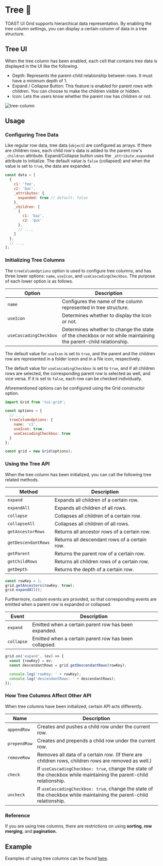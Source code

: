 # Tree 🌳

TOAST UI Grid supports hierarchical data representation. By enabling the tree column settings, you can display a certain column of data in a tree structure. 

## Tree UI

When the tree column has been enabled, each cell that contains tree data is displayed in the UI like the following.

* Depth: Represents the parent-child relationship between rows. It must have a minimum depth of 1. 
* Expand / Collapse Button: This feature is enabled for parent rows with children. You can choose to make the children visible or hidden. 
* Icon: Lets the users know whether the parent row has children or not. 

![tree-column](https://user-images.githubusercontent.com/18183560/41633101-0bd39096-7478-11e8-814f-5acbd21ea7d5.png)

## Usage

### Configuring Tree Data

Like regular row data, tree data (`object`) are configured as arrays. If there are children rows, each child row's data is added to the parent row's `_children` attribute. Expand/Collapse button uses the `_attribute.expanded` attribute to initialize. The default value is `false` (collapsed) and when the value is set to `true`, the data are expanded. 

```js
const data = [
  {
    c1: 'foo',
    c2: 'bar',
    _attributes: {
      expanded: true // default: false
    },
    _children: [
      {
        c1: 'baz',
        c2: 'qux'
      },
      // ...,
    ]
  },
  // ...,
];
```

### Initializing Tree Columns

The `treeColumnOptions` option is used to configure tree columns, and has three lower options: `name`, `useIcon`, and `useCascadingCheckbox`. The purpose of each lower option is as follows. 

| Option | Description |
| --- | --- |
| `name` | Configures the name of the column represented in tree structure. |
| `useIcon` | Determines whether to display the Icon or not. |
| `useCascadingCheckbox` | Determines whether to change the state of the checkbox or not while maintaining the parent-child relationship. |

The default value for `useIcon` is set to `true`, and the parent and the children row are represented in a folder iceon and in a file icon, respectively. 

The default value for `useCascadingCheckbox` is set to `true`, and if all children rows are selected, the corresponding parent row is selected as well, and vice versa. If it is set to `false`, each row can be checked individually. 

Aforementioned options can be configured using the Grid constructor option. 

```js
import Grid from 'tui-grid';

const options = {
  // ...,
  treeColumnOptions: {
    name: 'c1',
    useIcon: true,
    useCascadingCheckbox: true
  }
};

const grid = new Grid(options);
```

### Using the Tree API

When the tree column has been initialized, you can call the following tree related methods. 

| Method | Description |
| --- | --- |
| `expand` | Expands all children of a certain row. |
| `expandAll` | Expands all children of all rows. |
| `collapse` | Collapses all children of a certain row. |
| `collapseAll` | Collapses all children of all rows. |
| `getAncestorRows` | Returns all ancestor rows of a certain row. |
| `getDescendantRows` | Returns all descendant rows of a certain row. |
| `getParent` | Returns the parent row of a certain row. |
| `getChildRows` | Returns all children rows of a certain row. |
| `getDepth` | Returns the depth of a certain row. |


```js
const rowKey = 1;
grid.getAncestors(rowKey, true);
grid.expandAll();
```

Furthermore, custom events are provided, so that corresponding events are emitted when a parent row is expanded or collapsed. 

| Event | Description |
| --- | --- |
| `expand` | Emitted when a certain parent row has been expanded. | 
| `collapse` | Emitted when a certain parent row has been collapsed. |

```js
grid.on('expand', (ev) => {
  const {rowKey} = ev;
  const descendantRows = grid.getDescendantRows(rowKey);

  console.log('rowKey: ' + rowKey);
  console.log('descendantRows: ' + descendantRows);
});
```

### How Tree Columns Affect Other API

When tree columns have been initialized, certain API acts differently. 

| Name | Description |
| --- | --- |
| `appendRow` | Creates and pushes a child row under the current row.  |
| `prependRow` | Creates and prepends a child row under the current row. |
| `removeRow` | Removes all data of a certain row. (If there are children rows, children rows are removed as well.) |
| `check` | If `useCascadingCheckbox: true`, change the state of the checkbox while maintaining the parent-child relationship. |
| `uncheck` | If `useCascadingCheckbox: true`, change the state of the checkbox while maintaining the parent-child relationship. |

### Reference

If you are using tree columns, there are restrictions on using **sorting**, **row merging**, and **pagination.**

## Example

Examples of using tree columns can be found [here](https://nhn.github.io/tui.grid/latest/tutorial-example14-tree).